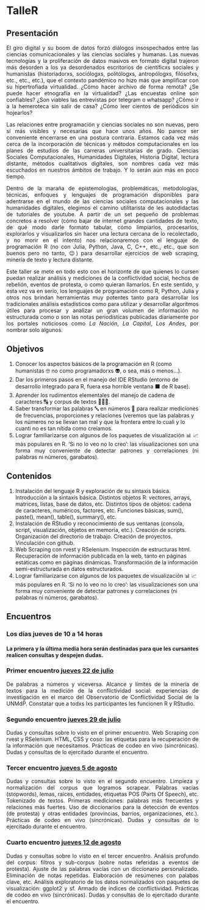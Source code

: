 # TalleR

## Presentación

<p align="justify">
El giro digital y su boom de datos forzó diálogos insospechados entre
las ciencias comunicacionales y las ciencias sociales y humanas. Las
nuevas tecnologías y la proliferación de datos masivos en formato
digital trajeron más desorden a los ya desordenados escritorios de
científicxs sociales y humanistas (historiadorxs, sociólogxs,
politólogxs, antropólogxs, filósofxs, etc., etc., etc.), que el contexto
pandémico no hizo más que amplificar con su hipertrofiada virtualidad.
¿Cómo hacer archivo de forma remota? ¿Se puede hacer etnografía en la
virtualidad? ¿Las encuestas online son confiables? ¿Son viables las
entrevistas por telegram o whatsapp? ¿Cómo ir a la hemeroteca sin salir
de casa? ¿Cómo leer cientos de periódicos sin hojearlos?
</p>
<p align="justify">
Las relaciones entre programación y ciencias sociales no son nuevas,
pero sí más visibles y necesarias que hace unos años. No parece ser
conveniente encerrarse en una postura contraria. Estamos cada vez más
cerca de la incorporación de técnicas y métodos computacionales en los
planes de estudios de las carreras universitarias de grado. Ciencias
Sociales Computacionales, Humanidades Digitales, Historia Digital,
lectura distante, métodos cualitativos digitales, son nombres cada vez
más escuchados en nuestros ámbitos de trabajo. Y lo serán aún más en
poco tiempo.
</p>
<p align="justify">
Dentro de la maraña de epistemologías, problemáticas, metodologías,
técnicas, enfoques y lenguajes de programación disponibles para
adentrarse en el mundo de las ciencias sociales computacionales y las
humanidades digitales, elegimos el camino utilitarista de les
autodidactas de tutoriales de youtube. A partir de un set pequeño de
problemas concretos a resolver (cómo bajar de internet grandes
cantidades de texto, de qué modo darle formato tabular, cómo limpiarlos,
procesarlos, explorarlos y visualizarlos sin hacer una lectura cercana
de lo recolectado, y no morir en el intento) nos relacionaremos con el
lenguaje de programación R (no con Julia, Python, Java, C, C++, etc.,
etc., que son buenos pero no tanto, 😉) para desarrollar ejercicios de
web scraping, minería de texto y lectura distante.
</p>
<p align="justify">
Este taller se mete en todo esto con el horizonte de que quienes lo
cursen puedan realizar análisis y mediciones de la conflictividad
social, hechos de rebelión, eventos de protesta, o como quieran
llamarlos. En este sentido, y esta vez va en serio, los lenguajes de
programación como R, Python, Julia y otros nos brindan herramientas muy
potentes tanto para desarrollar los tradicionales análisis estadísticos
como para utilizar y desarrollar algoritmos útiles para procesar y
analizar un gran volumen de información no estructurada como o son las
notas periodísticas publicadas diariamente por los portales noticiosos
como <em>La Nación</em>, <em>La Capital</em>, <em>Los Andes</em>, por
nombrar solo algunos.
</p>

## Objetivos

<ol>
<li>
Conocer los aspectos básicos de la programación en R (como humanistas 🤓
no como programadorxs 👽, o sea, más o menos…).
</li>
<li>
Dar los primeros pasos en el manejo del IDE RStudio (entorno de
desarrollo integrado para R, fuera esa horrible ventana ⬛ de R base).
</li>
<li>
Aprender los rudimentos elementales del manejo de cadena de caracteres 🔠
y corpus de textos 📃📑📜.
</li>
<li text-align="justify">
Saber transformar las palabras 🔤 en números 🔢 para realizar mediciones
de frecuencias, proporciones y relaciones (veremos que las palabras y
los números no se llevan tan mal y que la frontera entre lo cuali y lo
cuanti no es tan nítida como creíamos.
</li>
<li align="justify">
Lograr familiarizarse con algunos de los paquetes de visualización 📊 📈
más populares en R. ‘Si no lo veo no lo creo’: las visualizaciones son
una forma muy conveniente de detectar patrones y correlaciones (ni
palabras ni números, garabatos).
</li>
</ol>

## Contenidos

<ol>
<li>
Instalación del lenguaje R y exploración de su sintaxis básica.
Introducción a la sintaxis básica. Distintos objetos R: vectores,
arrays, matrices, listas, base de datos, etc. Distintos tipos de
objetos: cadena de caracteres, numéricos, factores, etc. Funciones
básicas, sum(), paste(), mean(), table(), summary(), etc.
</li>
<li>
Instalación de RStudio y reconocimiento de sus ventanas (consola,
script, visualización, objetos en memoria, etc.). Creación de scripts.
Organización del directorio de trabajo. Creación de proyectos.
Vinculación con github.
</li>
<li>
Web Scraping con rvest y RSelenium. Inspección de estructuras html.
Recuperación de información publicada en la web, tanto en páginas
estáticas como en páginas dinámicas. Transformación de la información
semi-estructurada en datos estructurados.
</li>
<li>
Lograr familiarizarse con algunos de los paquetes de visualización 📊 📈
más populares en R. ‘Si no lo veo no lo creo’: las visualizaciones son
una forma muy conveniente de detectar patrones y correlaciones (ni
palabras ni números, garabatos).
</li>
</ol>

## Encuentros

### Los días jueves de 10 a 14 horas

#### La primera y la última media hora serán destinadas para que les cursantes realicen consultas y despejen dudas.

### Primer encuentro [jueves 22 de julio](https://github.com/agusnieto77/TalleR/blob/main/encuentros/Primer_encuentro.md)

<p align="justify">
De palabras a números y viceversa. Alcance y límites de la minería de
textos para la medición de la conflictividad social: experiencias de
investigación en el marco del Observatorio de Conflictividad Social de
la UNMdP. Constatar que a todxs lxs participantes les funcionen R y
RStudio.
</p>

### Segundo encuentro [jueves 29 de julio](https://github.com/agusnieto77/TalleR/blob/main/encuentros/Segundo_encuentro.md)

<p align="justify"; text-color="red">Dudas y consultas sobre lo visto en el primer encuentro. Web Scraping con rvest y RSelenium. HTML, CSS y coso: las etiquetas para la recuperación de la información que necesitamos.  Prácticas de codeo en vivo (sincrónicas). Dudas y consultas de lo ejercitado durante el encuentro.</p>

### Tercer encuentro [jueves 5 de agosto](https://github.com/agusnieto77/TalleR/blob/main/encuentros/Tercer_encuentro.md)

<p align="justify">
Dudas y consultas sobre lo visto en el segundo encuentro. Limpieza y
normalización del corpus que logramos scrapear. Palabras vacías
(stopwords), lemas, raíces, entidades, etiquetas POS (Parts Of Speech),
etc. Tokenizado de textos. Primeras mediciones: palabras más frecuentes
y relaciones más fuertes. Uso de diccionarios para la detección de
eventos (de protesta) y otras entidades (provincias, barrios,
organizaciones, etc.). Prácticas de codeo en vivo (sincrónicas). Dudas y
consultas de lo ejercitado durante el encuentro.
</p>

### Cuarto encuentro [jueves 12 de agosto](https://github.com/agusnieto77/TalleR/blob/main/encuentros/Cuarto_encuentro.md)

<p align="justify">
Dudas y consultas sobre lo visto en el tercer encuentro. Análisis
profundo del corpus: filtros y sub-corpus (sobre notas referidas a
eventos de protesta). Ajuste de las palabras vacías con un diccionario
personalizado. Eliminación de notas repetidas. Elaboración de resúmenes
con palabas clave, etc. Análisis exploratorio de los datos normalizados
con paquetes de visualización: ggplot2 y sf. Armado de índices de
conflictividad. Prácticas de codeo en vivo (sincrónicas). Dudas y
consultas de lo ejercitado durante el encuentro.
</p>
